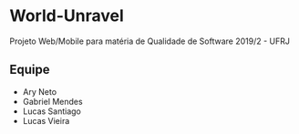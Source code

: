 # World-Unravel
Projeto Web/Mobile para matéria de Qualidade de Software 2019/2 - UFRJ

## Equipe
* Ary Neto
* Gabriel Mendes
* Lucas Santiago
* Lucas Vieira
